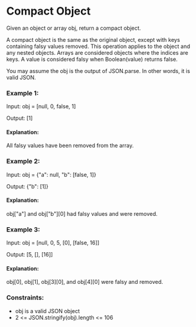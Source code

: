 # Compact Object

Given an object or array obj, return a compact object.

A compact object is the same as the original object, except with keys containing falsy values removed. This operation applies to the object and any nested objects. Arrays are considered objects where the indices are keys. A value is considered falsy when Boolean(value) returns false.

You may assume the obj is the output of JSON.parse. In other words, it is valid JSON.

### Example 1:

Input: obj = [null, 0, false, 1]

Output: [1]

#### Explanation:

All falsy values have been removed from the array.

### Example 2:

Input: obj = {"a": null, "b": [false, 1]}

Output: {"b": [1]}

#### Explanation:

obj["a"] and obj["b"][0] had falsy values and were removed.

### Example 3:

Input: obj = [null, 0, 5, [0], [false, 16]]

Output: [5, [], [16]]

#### Explanation:

obj[0], obj[1], obj[3][0], and obj[4][0] were falsy and removed.

### Constraints:

- obj is a valid JSON object
- 2 <= JSON.stringify(obj).length <= 106
